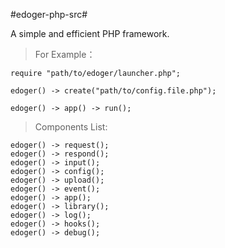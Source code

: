 #edoger-php-src#

A simple and efficient PHP framework.

> For Example：

	require "path/to/edoger/launcher.php";
	
	edoger() -> create("path/to/config.file.php");
	
	edoger() -> app() -> run();

> Components List:

	edoger() -> request();
	edoger() -> respond();
	edoger() -> input();
	edoger() -> config();
	edoger() -> upload();
	edoger() -> event();
	edoger() -> app();
	edoger() -> library();
	edoger() -> log();
	edoger() -> hooks();
	edoger() -> debug();